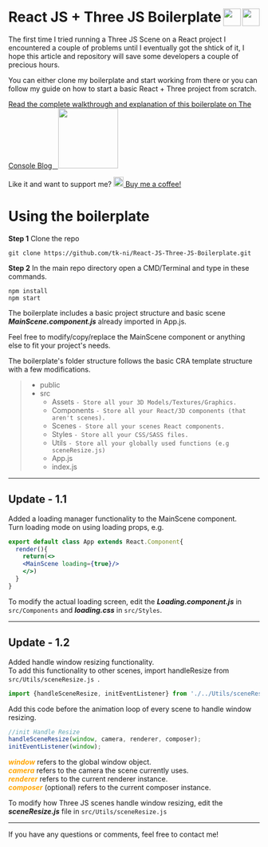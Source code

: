 # React JS + Three JS Boilerplate <img src="https://theconsoleblog.com/wp-content/uploads/2021/01/three-js-symbol-png.png" width="35" align="right" href="#"/>  <img src="https://theconsoleblog.com/wp-content/uploads/2020/12/1280px-React-icon-e1609508110908.png" width="35" align="right" href="#"/>

The first time I tried running a Three JS Scene on a React project I encountered a couple of problems until I eventually got the shtick of it, I hope this article and repository will save some developers a couple of precious hours.

You can either clone my boilerplate and start working from there or you can follow my guide on how to start a basic React + Three project from scratch.

[Read the complete walkthrough and explanation of this boilerplate on The Console Blog&nbsp;&nbsp;
<img src="https://theconsoleblog.com/wp-content/uploads/2021/01/the_console_blog_logo.png" width="120"/>
](https://theconsoleblog.com/react-js-three-js-boilerplate/)


Like it and want to support me? [<img src="https://uploads-ssl.webflow.com/5c14e387dab576fe667689cf/5cbee341ae2b8813ae072f5b_Ko-fi_logo_RGB_Outline.png" width="20"/> Buy me a coffee!](https://ko-fi.com/theconsoleblog)


# Using the boilerplate
 **Step 1** Clone the repo 
 ```
 git clone https://github.com/tk-ni/React-JS-Three-JS-Boilerplate.git
```

**Step 2** In the main repo directory open a CMD/Terminal and type in these commands.

```
npm install
npm start
```

The boilerplate includes a basic project structure and basic scene <i>**MainScene.component.js**</i> already imported in App.js.

Feel free to modify/copy/replace the MainScene component or anything else to fit your project's needs.

The boilerplate's folder structure follows the basic CRA template structure with a few modifications.

> - public <br>
> - src
>   - Assets ```- Store all your 3D Models/Textures/Graphics.```
>   - Components ```- Store all your React/3D components (that aren't scenes).```
>   - Scenes ```- Store all your scenes React components. ```
>   - Styles ```- Store all your CSS/SASS files. ```
>   - Utils ```- Store all your globally used functions (e.g sceneResize.js)```
>   - App.js
>   - index.js


---
## Update - 1.1 
Added a loading manager functionality to the MainScene component. <br>
Turn loading mode on using loading props, e.g.
```jsx
export default class App extends React.Component{
  render(){
    return(<>
    <MainScene loading={true}/>
    </>)
  }
}
```
To modify the actual loading screen, edit the ***Loading.component.js*** in ```src/Components``` and ***loading.css*** in ```src/Styles```.

---
## Update - 1.2
Added handle window resizing functionality. <br>
To add this functionality to other scenes, import handleResize from ```src/Utils/sceneResize.js ```.
```javascript
import {handleSceneResize, initEventListener} from './../Utils/sceneResize';
```
Add this code before the animation loop of every scene to handle window resizing.
```javascript
//init Handle Resize
handleSceneResize(window, camera, renderer, composer);
initEventListener(window);
```
***<span style="color:orange">window</span>*** refers to the global window object. <br>
***<span style="color:orange">camera*** refers to the camera the scene currently uses. <br>
***<span style="color:orange">renderer*** refers to the current renderer instance. <br>
***<span style="color:orange">composer*** (optional) refers to the current composer instance. <br>

To modify how Three JS scenes handle window resizing, edit the ***sceneResize.js*** file in ```src/Utils/sceneResize.js ```

---
If you have any questions or comments, feel free to contact me!